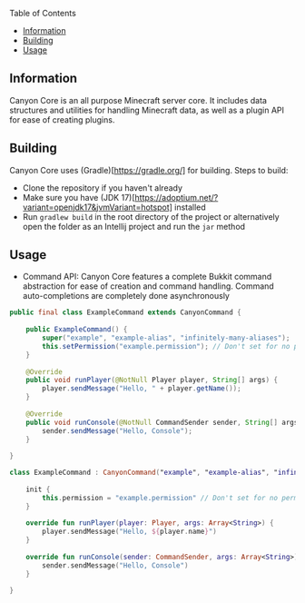 
Table of Contents
- [Information](#information)
- [Building](#building)
- [Usage](#usage)

Information <a name="information"></a>
------------
Canyon Core is an all purpose Minecraft server core. It includes data structures and utilities for handling Minecraft data, as well as a plugin API for ease of creating plugins.

Building <a name="building"></a>
--------
Canyon Core uses (Gradle)[https://gradle.org/] for building.
Steps to build: 
- Clone the repository if you haven't already
- Make sure you have (JDK 17)[https://adoptium.net/?variant=openjdk17&jvmVariant=hotspot] installed
- Run `gradlew build` in the root directory of the project or alternatively open the folder as an Intellij project and run the `jar` method

Usage <a name="usage"></a>
-----

- Command API:
    Canyon Core features a complete Bukkit command abstraction for ease of creation and command handling. Command auto-completions are completely done asynchronously
```java
public final class ExampleCommand extends CanyonCommand {
    
    public ExampleCommand() {
        super("example", "example-alias", "infinitely-many-aliases");
        this.setPermission("example.permission"); // Don't set for no permission
    }
    
    @Override
    public void runPlayer(@NotNull Player player, String[] args) {
        player.sendMessage("Hello, " + player.getName());
    }
    
    @Override
    public void runConsole(@NotNull CommandSender sender, String[] args) {
        sender.sendMessage("Hello, Console");
    }
    
}
```
```kotlin
class ExampleCommand : CanyonCommand("example", "example-alias", "infinitely-many-aliases") {
    
    init {
        this.permission = "example.permission" // Don't set for no permission
    }
    
    override fun runPlayer(player: Player, args: Array<String>) {
        player.sendMessage("Hello, ${player.name}")
    }
    
    override fun runConsole(sender: CommandSender, args: Array<String>) {
        sender.sendMessage("Hello, Console")
    }
    
}
```